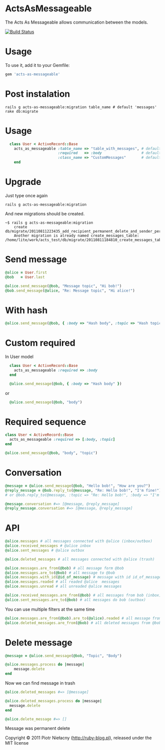 
ActsAsMessageable
=================

The Acts As Messageable allows communication between the models.

[![Build Status](http://travis-ci.org/LTe/acts-as-messageable.png)](http://github.com/LTe/acts-as-messageable)

Usage
=====

To use it, add it to your Gemfile:

```ruby
gem 'acts-as-messageable'
```

Post instalation
================

```
rails g acts-as-messageable:migration table_name # default 'messages'
rake db:migrate
```

Usage
=====

```ruby
  class User < ActiveRecord::Base
    acts_as_messageable :table_name => "table_with_messages", # default 'messages'
                        :required   => :body                  # default [:topic, :body]
                        :class_name => "CustomMessages"       # default "ActsAsMessageable::Message"
    end
```

Upgrade
=======

Just type once again

```
rails g acts-as-messageable:migration
```

And new migrations should be created.

```
~$ rails g acts-as-messageable:migration
    create  db/migrate/20110811223435_add_recipient_permanent_delete_and_sender_permanent_delete_to_messages.rb
    Another migration is already named create_messages_table: /home/lite/work/acts_test/db/migrate/20110811184810_create_messages_table.rb
```

Send message
============

```ruby
@alice = User.first
@bob   = User.last

@alice.send_message(@bob, "Message topic", "Hi bob!")
@bob.send_message(@alice, "Re: Message topic", "Hi alice!")
```

With hash
=========

```ruby
@alice.send_message(@bob, { :body => "Hash body", :topic => "Hash topic" })
```

Custom required
===============

In User model

```ruby
  class User < ActiveRecord::Base
    acts_as_messageable :required => :body
  end

  @alice.send_message(@bob, { :body => "Hash body" })
```

or

```ruby
  @alice.send_message(@bob, "body")
```

Required sequence
=================

```ruby
class User < ActiveRecord::Base
  acts_as_messageable :required => [:body, :topic]
end

@alice.send_message(@bob, "body", "topic")
```

Conversation
============

```ruby
@message = @alice.send_message(@bob, "Hello bob!", "How are you?")
@reply_message = @bob.reply_to(@message, "Re: Hello bob!", "I'm fine!")
# or @bob.reply_to(@message, :topic => "Re: Hello bob!", :body => "I'm fine!")

@message.conversation #=> [@message, @reply_message]
@reply_message.conversation #=> [@message, @reply_message]
```

API
===

```ruby
@alice.messages # all messages connected with @alice (inbox/outbox)
@alice.received_messages # @alice inbox
@alice.sent_messages # @alice outbox

@alice.deleted_messages # all messages connected with @alice (trash)

@alice.messages.are_from(@bob) # all message form @bob
@alice.messages.are_to(@bob) # all message to @bob
@alice.messages.with_id(@id_of_message) # message with id id_of_message
@alice.messages.readed # all readed @alice  messages
@alice.messages.unread # all unreaded @alice messages

@alice.received_messages.are_from(@bob) # all messages from bob (inbox)
@alice.sent_messages.are_to(@bob) # all messages do bob (outbox)
```

You can use multiple filters at the same time

```ruby
@alice.messages.are_from(@bob).are_to(@alice).readed # all message from @bob to @alice and readed
@alice.deleted_messages.are_from(@bob) # all deleted messages from @bob
```

Delete message
==============

```ruby
@message = @alice.send_message(@bob, "Topic", "Body")

@alice.messages.process do |message|
    message.delete
end
```

Now we can find message in trash

```ruby
@alice.deleted_messages #=> [@message]

@alice.deleted_messages.process do |message|
  message.delete
end

@alice.delete_message #=> []
```

Message was permanent delete

Copyright © 2011 Piotr Niełacny (http://ruby-blog.pl), released under the MIT license
